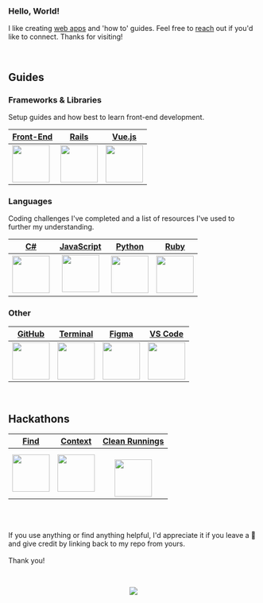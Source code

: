 ### Hello, World!

I like creating [web apps](https://adrianhards.github.io/) and 'how to' guides. Feel free to [reach](https://www.linkedin.com/in/adrianhards/) out if you'd like to connect. Thanks for visiting!

<br>

## Guides

### Frameworks & Libraries
Setup guides and how best to learn front-end development.

<div align="left"> 
 
| [Front-End](https://github.com/adrianHards/frontend-resources) | [Rails](https://github.com/adrianHards/rails-guide) | [Vue.js](https://github.com/adrianHards/vuejs-guide) |
|------|------|------|
| <a href="https://github.com/adrianHards/frontend-resources"><img src="https://upload.wikimedia.org/wikipedia/commons/b/bf/Front-end-logo-color%402x.png" width="75"> | <a href="https://github.com/adrianHards/rails-guide"><img src="https://cdn3.iconfinder.com/data/icons/popular-services-brands-vol-2/512/ruby-on-rails-512.png" width="75"></a> | <a href="https://github.com/adrianHards/vuejs-guide"><img src="https://upload.wikimedia.org/wikipedia/commons/thumb/9/95/Vue.js_Logo_2.svg/1920px-Vue.js_Logo_2.svg.png" width="75"></a> | 

### Languages

Coding challenges I've completed and a list of resources I've used to further my understanding. 
 
| [C#](https://github.com/adrianHards/csharp-challenges) | [JavaScript](https://github.com/adrianHards/javascript-challenges) | [Python](https://github.com/adrianHards/python-challenges) | [Ruby](https://github.com/adrianHards/ruby-challenges)
|------|------|------|------|
| <a href="https://github.com/adrianHards/csharp-challenges"><img src="https://upload.wikimedia.org/wikipedia/commons/thumb/b/bd/Logo_C_sharp.svg/1200px-Logo_C_sharp.svg.png" width="75"></a> | &nbsp; <a href="https://github.com/adrianHards/javascript-challenges"><img src="https://upload.wikimedia.org/wikipedia/commons/6/6a/JavaScript-logo.png?20120221235433" width="75"></a> &nbsp; | <a href="https://github.com/adrianHards/python-challenges"><img src="https://upload.wikimedia.org/wikipedia/commons/c/c3/Python-logo-notext.svg" width="75"></a> | <a href="https://github.com/adrianHards/ruby-challenges"><img src="https://upload.wikimedia.org/wikipedia/commons/7/73/Ruby_logo.svg" width="75"></a> 

### Other

 | [GitHub](https://github.com/adrianHards/github) | [Terminal](https://github.com/adrianHards/terminal) | [Figma](https://github.com/adrianHards/figma) |  [VS Code](https://github.com/adrianHards/vscode) |
 |------| ------| ------| ------|
 | <a href="https://github.com/adrianHards/github"><img src="https://upload.wikimedia.org/wikipedia/commons/thumb/c/c2/GitHub_Invertocat_Logo.svg/1920px-GitHub_Invertocat_Logo.svg.png" width="75"> | <a href="https://github.com/adrianHards/rails-guide/blob/main/other/terminal.md"><img src="https://upload.wikimedia.org/wikipedia/commons/3/31/ITerm2_v3.4_icon.png" width="75"> | <a href="https://github.com/adrianHards/rails-guide/blob/main/other/figma.md"><img src="https://www.prolific.com/files.cgi?action=getwikisynd&uuid=1JBUCQRRH25RN1L42ENXPS4YL2QT&projectid=18623&fileviewid=766585" width="75"> | <a href="https://github.com/adrianHards/rails-guide/blob/main/other/vscode.md"><img src="https://upload.wikimedia.org/wikipedia/commons/thumb/9/9a/Visual_Studio_Code_1.35_icon.svg/1920px-Visual_Studio_Code_1.35_icon.svg.png" width="75"> 
 
 
<br>
 
## Hackathons

| [Find](https://github.com/adrianHards/Find) | [Context](https://github.com/adrianHards/Context) | [Clean Runnings](https://github.com/sandiskolarczyk/clean-runnings) |
|------|---------|---------------|
| <a href="https://github.com/adrianHards/Find"><img src="https://hackforpeace.net/wp-content/uploads/2022/08/hfp-logo.svg" width="75" style="display: block; margin: auto;"></a> | <a href="https://github.com/adrianHards/Context"><img src="https://railshackathon.com/assets/logo-40db3df7fb921a1c743f64def8409805b0ad67179efca108b2ece831766b9bf9.svg" width="75" style="display: block; margin: auto;"></a> | &nbsp;&nbsp;&nbsp;&nbsp;&nbsp;<a href="https://github.com/sandiskolarczyk/clean-runnings"><img src="https://pbs.twimg.com/profile_images/1498241570549731328/lks7Ir_o_400x400.jpg" width="75" style="display: block; margin: auto;"></a> |
 
<!-- [![](https://badges.peiyuan.ch/leetcode/puiiyuen/ranking?label=LeetCode&logo=leetcode)](https://leetcode.com/adrianLeetCode)
<img src="https://badges.peiyuan.ch/leetcode/adrianLeetCode/solved?difficulty=all">
<img src="https://badges.peiyuan.ch/leetcode/adrianLeetCode/solved?difficulty=easy">
<img src="https://badges.peiyuan.ch/leetcode/adrianLeetCode/solved?difficulty=medium">
<img src="https://badges.peiyuan.ch/leetcode/adrianLeetCode/solved?difficulty=hard">
 -->
<br>
<br>

If you use anything or find anything helpful, I'd appreciate it if you leave a 🌟 and give credit by linking back to my repo from yours. 
<br><br>
Thank you!

</div>
 
<br>

<p align="center">
  <img src="https://visitor-badge.laobi.icu/badge?page_id=adrianhards" id="counter">
</p>





